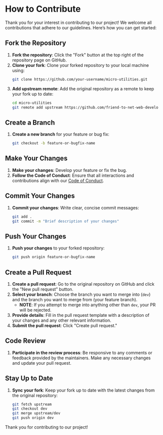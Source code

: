 ﻿# How to Contribute

Thank you for your interest in contributing to our project! We welcome all contributions that adhere to our guidelines. Here’s how you can get started:

## Fork the Repository

1. **Fork the repository**: Click the "Fork" button at the top right of the repository page on GitHub.
2. **Clone your fork**: Clone your forked repository to your local machine using:
    ```bash
    git clone https://github.com/your-username/micro-utilities.git
    ```
3. **Add upstream remote**: Add the original repository as a remote to keep your fork up to date:
    ```bash
    cd micro-utilities
    git remote add upstream https://github.com/friend-to-net-web-developers/micro-utilities.git
    ```

## Create a Branch

1. **Create a new branch** for your feature or bug fix:
    ```bash
    git checkout -b feature-or-bugfix-name
    ```

## Make Your Changes

1. **Make your changes**: Develop your feature or fix the bug.
2. **Follow the Code of Conduct**: Ensure that all interactions and contributions align with our [Code of Conduct](CODE_OF_CONDUCT.md).

## Commit Your Changes

1. **Commit your changes**: Write clear, concise commit messages:
    ```bash
    git add .
    git commit -m "Brief description of your changes"
    ```

## Push Your Changes

1. **Push your changes** to your forked repository:
    ```bash
    git push origin feature-or-bugfix-name
    ```

## Create a Pull Request

1. **Create a pull request**: Go to the original repository on GitHub and click the "New pull request" button.
2. **Select your branch**: Choose the branch you want to merge into (`dev`) and the branch you want to merge from (your feature branch).
   - **NOTE**: If you attempt to merge into anything other than `dev`, your PR will be rejected. 
3. **Provide details**: Fill in the pull request template with a description of your changes and any other relevant information.
4. **Submit the pull request**: Click "Create pull request."

## Code Review

1. **Participate in the review process**: Be responsive to any comments or feedback provided by the maintainers. Make any necessary changes and update your pull request.

## Stay Up to Date

1. **Sync your fork**: Keep your fork up to date with the latest changes from the original repository:
    ```bash
    git fetch upstream
    git checkout dev
    git merge upstream/dev
    git push origin dev
    ```

Thank you for contributing to our project!
